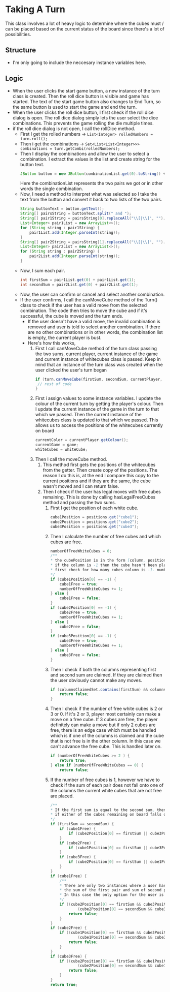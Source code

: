 # Taking A Turn
This class involves a lot of heavy logic to determine where the cubes must / can be placed based on the current status of the board since there's a lot of possibilities.

## Structure
- I'm only going to include the neccesary instance variables here.

## Logic
- When the user clicks the start game button, a new instance of the turn class is created. Then the roll dice button is visible and game has started. The text of the start game button also changes to End Turn, so the same button is used to start the game and end the turn.
- When the user clicks the roll dice button, I first check if the roll dice dialog is open. The roll dice dialog simply lets the user select the dice combinations. This prevents the game rolling the die multiple times.
- if the roll dice dialog is not open, I call the rollDice method.
    - First I get the rolled numbers -> `List<Integer> rolledNumbers = turn.roll();`
    - Then i get the combinations -> `Set<List<List<Integer>>> combinations = turn.getCombi(rolledNumbers);`
    - Then I display the combinations and allow the user to select a combination. I extract the values in the list and create string for the button text.
        ```java
        JButton button = new JButton(combinationList.get(0).toString() + " and " + combinationList.get(1).toString());
        ```
        Here the combinationList represents the two pairs we got or in other words the single combination.
    - Now, I need a method to interpret what was selected so I take the text from the button and convert it back to two lists of the two pairs.
        ```java
        String buttonText = button.getText();
        String[] pairsString = buttonText.split(" and ");
        String[] pair1String = pairsString[0].replaceAll("\\[|\\]", "").split(", ");
        List<Integer> pair1List = new ArrayList<>();
        for (String string : pair1String) {
            pair1List.add(Integer.parseInt(string));
        }
        String[] pair2String = pairsString[1].replaceAll("\\[|\\]", "").split(", ");
        List<Integer> pair2List = new ArrayList<>();
        for (String string : pair2String) {
            pair2List.add(Integer.parseInt(string));
        }
        ```
    - Now, I sum each pair.
        ```java
        int firstSum = pair1List.get(0) + pair1List.get(1); 
        int secondSum = pair2List.get(0) + pair2List.get(1);
        ```     
    - Now, the user can confirm or cancel and select another combination.
    - If the user confirms, I call the canMoveCube method of the Turn() class to check if the user has a valid move from the selected combination. The code then tries to move the cube and if it's successful, the cube is moved and the turn ends. 
        - If the user doesn't have a valid move, the invalid combination is removed and user is told to select another combination. If there are no other combinations or in other words, the combination list is empty, the current player is bust.
        - Here's how this works,
            1. First I call canMoveCube method of the turn class passing the two sums, current player, current instance of the game and current instance of whitecubes class is passed. Keep in mind that an instance of the turn class was created when the user clicked the user's turn began
                ```java
                if (turn.canMoveCube(firstSum, secondSum, currentPlayer, game, whiteCube)) {
                 // rest of code
                }
                ```
            2. First i assign values to some instance variables. I update the colour of the current turn by getting the player's colour. Then I update the current instance of the game in the turn to that which we passed. Then the current instance of the whitecubes class is updated to that which we passed. This allows us to access the positions of the whitecubes currently on board
                ```java
                currentColor = currentPlayer.getColour();
    	        currentGame = game;
                whiteCubes = whiteCube;
                ```
            3. Then I call the moveCube method.
                1. This method first gets the positions of the whitecubes from the getter. Then create copy of the positions. The reason I do this is, at the end I compare this copy to the current positions and if they are the same, the cube wasn't moved and I can return false.
                2. Then I check if the user has legal moves with free cubes remaining. This is done by calling hasLegalFreeCubes method and passing the two sums.
                    1. First I get the position of each white cube.
                        ```java
                        cube1Position = positions.get("cube1");
    	                cube2Position = positions.get("cube2");
    	                cube3Position = positions.get("cube3");
                        ```
                    2. Then I calculate the number of free cubes and which cubes are free.
                        ```java
                        numberOfFreeWhiteCubes = 0;
                        /**
                        * the cubePosition is in the form [column, position in column]
                        * if the column is -1 then the cube hasn't been placed in a column yet
                        * first check for how many cubes column is -1. numberOfFreeWhiteCubes store how many cubes are free.
                        */
                        if (cube1Position[0] == -1) {
                            cube1Free = true;
                            numberOfFreeWhiteCubes += 1;
                        } else {
                            cube1Free = false;
                        }
                        if (cube2Position[0] == -1) {
                            cube2Free = true;
                            numberOfFreeWhiteCubes += 1;
                        } else {
                            cube2Free = false;
                        }
                        if (cube3Position[0] == -1) {
                            cube3Free = true;
                            numberOfFreeWhiteCubes += 1;
                        } else {
                            cube3Free = false;
                        }
                        ```
                    3. Then I check if both the columns representing first and second sum are claimed. If they are claimed then the user obviously cannot make any moves.
                        ```java
                        if (columnsClaimedSet.contains(firstSum) && columnsClaimedSet.contains(secondSum)) {
			                return false;
		                }
                        ```
                    4. Then I check if the number of free white cubes is 2 or 3 or 0. If it's 2 or 3, player most certainly can make a move on a free cube. If 3 cubes are free, the player definitely can make a move but if only 2 cubes are free, there is an edge case which must be handled which is if one of the columns is claimed and the cube that is not free is in the other column. In this case we can't advance the free cube. This is handled later on. 
                        ```java
                        if (numberOfFreeWhiteCubes >= 2 ) {
                            return true;
                        } else if (numberOfFreeWhiteCubes == 0) {
                            return false;
                        ```
                    5. If the number of free cubes is 1, however we have to check if the sum of each pair does not fall onto one of the columns the current white cubes that are not free are placed.
                        ```java
                        /**
    		            * If the first sum is equal to the second sum, then we only have one column to move a free cube to so we have check
    		            * if either of the cubes remaining on board falls on that column
    		            */
                        if (firstSum == secondSum) {
                            if (cube1Free) {
                                if (cube2Position[0] == firstSum || cube3Position[0] == firstSum) { return false; }
                            }
                            if (cube2Free) {
                                if (cube1Position[0] == firstSum || cube3Position[0] == firstSum) { return false; }
                            }
                            if (cube3Free) {
                                if (cube2Position[0] == firstSum || cube1Position[0] == firstSum) { return false; }
                            }
                        }
                        if (cube1Free) {
                            /**
                            * There are only two instances where a user has a free cube but cannot move the cube to a column. That is when
                            * the sum of the first pair and sum of second pair falls on the columns representing the cubes already placed.
                            * In this case the only option for the user is to move the existing cubes.
                            */
                            if ((cube2Position[0] == firstSum && cube3Position[0] == secondSum) || 
                                    (cube2Position[0] == secondSum && cube3Position[0] == firstSum)) {
                                return false;
                            }
                        }
                        if (cube2Free) {
                            if ((cube1Position[0] == firstSum && cube3Position[0] == secondSum) || 
                                    (cube1Position[0] == secondSum && cube3Position[0] == firstSum)) {
                                return false;
                            }
                        }
                        if (cube3Free) {
                            if ((cube2Position[0] == firstSum && cube1Position[0] == secondSum) || 
                                    (cube2Position[0] == secondSum && cube1Position[0] == firstSum)) {
                                return false;
                            }
                        }
                        return true;
                        ```

    	





